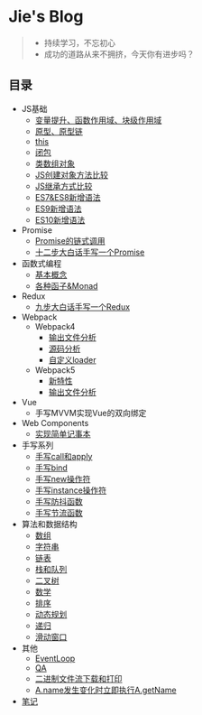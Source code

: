 # Jie's Blog
> * 持续学习，不忘初心
> * 成功的道路从来不拥挤，今天你有进步吗？

## 目录
* JS基础
  * [变量提升、函数作用域、块级作用域](js-grammar/base.md)
  * [原型、原型链](js-grammar/prototype.md)
  * [this](js-grammar/this.md)
  * [闭包](js-grammar/closuer.md)
  * [类数组对象](js-grammar/arryObject.md)
  * [JS创建对象方法比较](js-grammar/createObject.md)
  * [JS继承方式比较](js-grammar/inherit.md)
  * [ES7&ES8新增语法](js-grammar/es7es8.md)
  * [ES9新增语法](js-grammar/es9.md)
  * [ES10新增语法](js-grammar/es10.md)
* Promise
  * [Promise的链式调用](promise/promise-call-chaining/promise.md)
  * [十二步大白话手写一个Promise](promise/handwrite-promise/promise.md)
* 函数式编程
    * [基本概念](functional-programming/base.md)
    * [各种函子&Monad](functional-programming/functor.md)
* Redux
    * [九步大白话手写一个Redux](redux/redux.md)
* Webpack
  * Webpack4
    * [输出文件分析](webpack/webpack4/output-file-analysis.md)
    * [源码分析](webpack/webpack4/webpack-code-analysis.md)
    * [自定义loader](webpack/webpack4/custom-loader.md)
  * Webpack5
    * [新特性](webpack/webpack5/new-features.md)
    * [输出文件分析](webpack/webpack5/output-file-analysis.md)
* Vue
  * 手写MVVM实现Vue的双向绑定
* Web Components
  * [实现简单记事本](web-components/web-components.md)
* 手写系列
  * [手写call和apply](handwriting/call.md)
  * [手写bind](handwriting/bind.md)
  * [手写new操作符](handwriting/new.md)
  * [手写instance操作符](handwriting/instance.md)
  * [手写防抖函数](handwriting/debounce.md)
  * [手写节流函数](handwriting/throttle.md)
* 算法和数据结构
  * [数组](algorithm/array/README.md)
  * [字符串](algorithm/string/README.md)
  * [链表](algorithm/linked-list/README.md)
  * [栈和队列](algorithm/stack/README.md)
  * [二叉树](algorithm/tree/README.md)
  * [数学](algorithm/math/README.md)
  * [排序](algorithm/sort/README.md)
  * [动态规划](algorithm/dynamic-programming/README.md)
  * [递归](algorithm/recursive/README.md)
  * [滑动窗口](algorithm/slideWindow/README.md)
* 其他
  * [EventLoop](other/eventloop.md)
  * [QA](qa/qa.md)
  * [二进制文件流下载和打印](other/export&download.md)
  * [A.name发⽣变化时⽴即执⾏A.getName](other/getName.md)
* [笔记](note/note.md)
